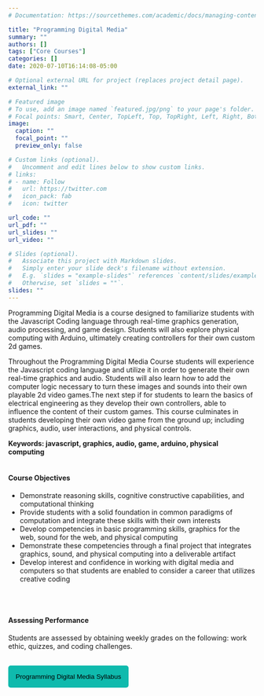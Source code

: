 ```yaml
---
# Documentation: https://sourcethemes.com/academic/docs/managing-content/

title: "Programming Digital Media"
summary: ""
authors: []
tags: ["Core Courses"]
categories: []
date: 2020-07-10T16:14:08-05:00

# Optional external URL for project (replaces project detail page).
external_link: ""

# Featured image
# To use, add an image named `featured.jpg/png` to your page's folder.
# Focal points: Smart, Center, TopLeft, Top, TopRight, Left, Right, BottomLeft, Bottom, BottomRight.
image:
  caption: ""
  focal_point: ""
  preview_only: false

# Custom links (optional).
#   Uncomment and edit lines below to show custom links.
# links:
# - name: Follow
#   url: https://twitter.com
#   icon_pack: fab
#   icon: twitter

url_code: ""
url_pdf: ""
url_slides: ""
url_video: ""

# Slides (optional).
#   Associate this project with Markdown slides.
#   Simply enter your slide deck's filename without extension.
#   E.g. `slides = "example-slides"` references `content/slides/example-slides.md`.
#   Otherwise, set `slides = ""`.
slides: ""
---
```

Programming Digital Media is a course designed to familiarize students with the Javascript Coding language through real-time graphics generation, audio processing, and game design. Students will also explore physical computing with Arduino, ultimately creating controllers for their own custom 2d games.

Throughout the Programming Digital Media Course students will experience the Javascript coding language and utilize it in order to generate their own real-time graphics and audio. Students will also learn how to add the computer logic necessary to turn these images and sounds into their own playable 2d video games.The next step if for students to learn the basics of electrical engineering as they develop their own controllers, able to influence the content of their custom games. This course culminates in students developing their own video game from the ground up; including graphics, audio, user interactions, and physical controls.

**Keywords: javascript, graphics, audio, game, arduino, physical computing**
<br>
<br>

#### Course Objectives
- Demonstrate reasoning skills, cognitive constructive capabilities, and computational thinking 
- Provide students with a solid foundation in common paradigms of computation and integrate these skills with their own interests 
- Develop competencies in basic programming skills, graphics for the web, sound for the web, and physical computing 
- Demonstrate these competencies through a final project that integrates graphics, sound, and 
physical computing into a deliverable artifact 
- Develop interest and confidence in working with digital media and computers so that students are enabled to consider a career that utilizes creative coding 
<br>
<br>

#### Assessing Performance 
Students are assessed by obtaining weekly grades on the following: work ethic, quizzes, and coding challenges. 
<br>
<br>

<a href="../../downloads/PDM.pdf" target="_blank"> <button style= "background-color:#0fbaad; border: none ; border-radius: 5px; padding: 15px"> Programming Digital Media Syllabus </button></a>